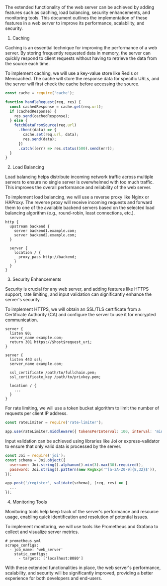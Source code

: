 
The extended functionality of the web server can be achieved by adding features such as caching, load balancing, security enhancements, and monitoring tools. This document outlines the implementation of these features in a web server to improve its performance, scalability, and security.

1. Caching

Caching is an essential technique for improving the performance of a web server. By storing frequently requested data in memory, the server can quickly respond to client requests without having to retrieve the data from the source each time.

To implement caching, we will use a key-value store like Redis or Memcached. The cache will store the response data for specific URLs, and the server will first check the cache before accessing the source.

```javascript
const cache = require('cache');

function handleRequest(req, res) {
  const cachedResponse = cache.get(req.url);
  if (cachedResponse) {
    res.send(cachedResponse);
  } else {
    fetchDataFromSource(req.url)
      .then((data) => {
        cache.set(req.url, data);
        res.send(data);
      })
      .catch((err) => res.status(500).send(err));
  }
}
```

2. Load Balancing

Load balancing helps distribute incoming network traffic across multiple servers to ensure no single server is overwhelmed with too much traffic. This improves the overall performance and reliability of the web server.

To implement load balancing, we will use a reverse proxy like Nginx or HAProxy. The reverse proxy will receive incoming requests and forward them to one of the available backend servers based on the selected load balancing algorithm (e.g., round-robin, least connections, etc.).

```
http {
  upstream backend {
    server backend1.example.com;
    server backend2.example.com;
  }

  server {
    location / {
      proxy_pass http://backend;
    }
  }
}
```

3. Security Enhancements

Security is crucial for any web server, and adding features like HTTPS support, rate limiting, and input validation can significantly enhance the server's security.

To implement HTTPS, we will obtain an SSL/TLS certificate from a Certificate Authority (CA) and configure the server to use it for encrypted communication.

```
server {
  listen 80;
  server_name example.com;
  return 301 https://$host$request_uri;
}

server {
  listen 443 ssl;
  server_name example.com;

  ssl_certificate /path/to/fullchain.pem;
  ssl_certificate_key /path/to/privkey.pem;

  location / {
    ...
  }
}
```

For rate limiting, we will use a token bucket algorithm to limit the number of requests per client IP address.

```javascript
const rateLimiter = require('rate-limiter');

app.use(rateLimiter.middleware({ tokensPerInterval: 100, interval: 'minute' }));
```

Input validation can be achieved using libraries like Joi or express-validator to ensure that only valid data is processed by the server.

```javascript
const Joi = require('joi');
const schema = Joi.object({
  username: Joi.string().alphanum().min(3).max(30).required(),
  password: Joi.string().pattern(new RegExp('^[a-zA-Z0-9]{8,32}$')),
});

app.post('/register', validate(schema), (req, res) => {
  ...
});
```

4. Monitoring Tools

Monitoring tools help keep track of the server's performance and resource usage, enabling quick identification and resolution of potential issues.

To implement monitoring, we will use tools like Prometheus and Grafana to collect and visualize server metrics.

```
# prometheus.yml
scrape_configs:
  - job_name: 'web_server'
    static_configs:
      - targets: ['localhost:8080']
```

With these extended functionalities in place, the web server's performance, scalability, and security will be significantly improved, providing a better experience for both developers and end-users.